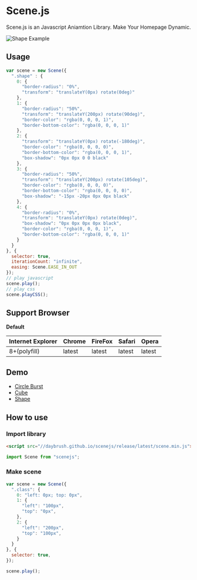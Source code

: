 Scene.js
============


Scene.js is an Javascript Aniamtion Library. Make Your Homepage Dynamic.
<br>

![Shape Example](https://daybrush.github.io/scenejs/example/shape.gif)
## Usage
```js
var scene = new Scene({
  ".shape" : {
    0: {
      "border-radius": "0%",
      "transform": "translateY(0px) rotate(0deg)"
    },
    1: {
      "border-radius": "50%",
      "transform": "translateY(200px) rotate(90deg)",
      "border-color": "rgba(0, 0, 0, 1)",
      "border-bottom-color": "rgba(0, 0, 0, 1)"
    },
    2: {
      "transform": "translateY(0px) rotate(-180deg)",
      "border-color": "rgba(0, 0, 0, 0)",
      "border-bottom-color": "rgba(0, 0, 0, 1)",
      "box-shadow": "0px 0px 0 0 black"
    },
    3: {
      "border-radius": "50%",
      "transform": "translateY(200px) rotate(105deg)",
      "border-color": "rgba(0, 0, 0, 0)",
      "border-bottom-color": "rgba(0, 0, 0, 0)",
      "box-shadow": "-15px -20px 0px 0px black"
    },
    4: {
      "border-radius": "0%",
      "transform": "translateY(0px) rotate(0deg)",
      "box-shadow": "0px 0px 0px 0px black",
      "border-color": "rgba(0, 0, 0, 1)",
      "border-bottom-color": "rgba(0, 0, 0, 1)"
    }
  }
}, {
  selector: true,
  iterationCount: "infinite",
  easing: Scene.EASE_IN_OUT
});
// play javascript
scene.play();
// play css
scene.playCSS();
```

## Support Browser
**Default**

|Internet Explorer|Chrome|FireFox|Safari|Opera|
|---|---|---|---|---|
|8+(polyfill)|latest|latest|latest|latest|

## Demo
* [Circle Burst](https://daybrush.github.io/scenejs/example/circleburst.html)
* [Cube](https://daybrush.github.io/scenejs/example/cube.html)
* [Shape](https://daybrush.github.io/scenejs/example/shape.html)

## How to use

### Import library

```HTML
<script src="//daybrush.github.io/scenejs/release/latest/scene.min.js"></script>

```

```js
import Scene from "scenejs";
```

### Make scene

```javascript
var scene = new Scene({
  ".class": {
    0: "left: 0px; top: 0px",
    1: {
      "left": "100px",
      "top": "0px",
    },
    2: {
      "left": "200px",
      "top": "100px",
    }
  }
}, {
  selector: true,
});

scene.play();
        
```

